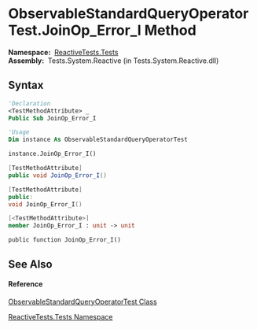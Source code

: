 # ObservableStandardQueryOperatorTest.JoinOp\_Error\_I Method

**Namespace:**  [ReactiveTests.Tests](ReactiveTests.Tests\ReactiveTests.Tests.md)  
**Assembly:**  Tests.System.Reactive (in Tests.System.Reactive.dll)

## Syntax

```vb
'Declaration
<TestMethodAttribute> _
Public Sub JoinOp_Error_I
```

```vb
'Usage
Dim instance As ObservableStandardQueryOperatorTest

instance.JoinOp_Error_I()
```

```csharp
[TestMethodAttribute]
public void JoinOp_Error_I()
```

```c++
[TestMethodAttribute]
public:
void JoinOp_Error_I()
```

```fsharp
[<TestMethodAttribute>]
member JoinOp_Error_I : unit -> unit 
```

```jscript
public function JoinOp_Error_I()
```

## See Also

#### Reference

[ObservableStandardQueryOperatorTest Class](ObservableStandardQueryOperatorTest\ObservableStandardQueryOperatorTest.md)

[ReactiveTests.Tests Namespace](ReactiveTests.Tests\ReactiveTests.Tests.md)




